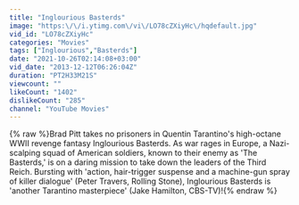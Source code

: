 ```yaml
---
title: "Inglourious Basterds"
image: "https:\/\/i.ytimg.com\/vi\/LO78cZXiyHc\/hqdefault.jpg"
vid_id: "LO78cZXiyHc"
categories: "Movies"
tags: ["Inglourious","Basterds"]
date: "2021-10-26T02:14:08+03:00"
vid_date: "2013-12-12T06:26:04Z"
duration: "PT2H33M21S"
viewcount: ""
likeCount: "1402"
dislikeCount: "285"
channel: "YouTube Movies"
---
```

{% raw %}Brad Pitt takes no prisoners in Quentin Tarantino's high-octane WWII revenge fantasy Inglourious Basterds. As war rages in Europe, a Nazi-scalping squad of American soldiers, known to their enemy as 'The Basterds,' is on a daring mission to take down the leaders of the Third Reich. Bursting with 'action, hair-trigger suspense and a machine-gun spray of killer dialogue' (Peter Travers, Rolling Stone), Inglourious Basterds is 'another Tarantino masterpiece' (Jake Hamilton, CBS-TV)!{% endraw %}
